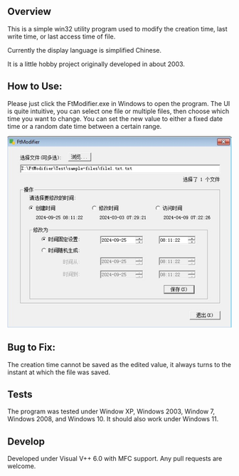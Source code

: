 ## Overview
This is a simple win32 utility program used to modify the creation time, last write time, or last access time of file. 

Currently the display language is simplified Chinese.

It is a little hobby project originally developed in about 2003. 

## How to Use:
Please just click the FtModifier.exe in Windows to open the program. The UI is quite intuitive, you can select one file or multiple files, then choose which time you want to change. You can set the new value to either a fixed date time or a random date time between a certain range.

![Screenshot](./Readme-assets/ui-modify-file-time.jpg)

## Bug to Fix:
The creation time cannot be saved as the edited value, it always turns to the instant at which the file was saved.

## Tests
The program was tested under Window XP, Windows 2003, Window 7, Windows 2008, and Windows 10. It should also work under Windows 11.

## Develop
Developed under Visual V++ 6.0 with MFC support. Any pull requests are welcome.
